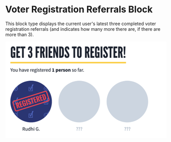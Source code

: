 # Voter Registration Referrals Block

This block type displays the current user's latest three completed voter registration referrals (and indicates how many more there are, if there are more than 3).

![Voter Registration Referrals Block](../../.gitbook/assets/voter-registration-referrals-block.png)

